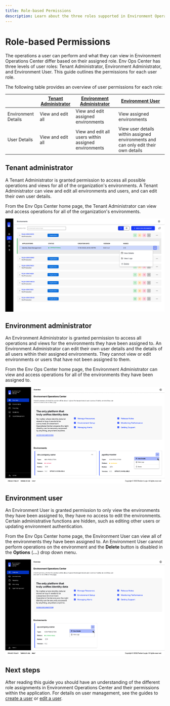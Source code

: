 ```yaml
---
title: Role-based Permissions
description: Learn about the three roles supported in Environment Operations Center - Tenant Administrator, Environment Administrator, and Environment User.
---
```

# Role-based Permissions

The operations a user can perform and what they can view in Environment Operations Center differ based on their assigned role. Env Ops Center has three levels of user roles: Tenant Administrator, Environment Administrator, and Environment User. This guide outlines the permissions for each user role.

The following table provides an overview of user permissions for each role:

|   | [Tenant Administrator](#tenant-administrator) | [Environment Administrator](#environment-administrator) | [Environment User](#environment-user) |
| -- | ------------------- | ------------------------- | ---------------- |
| Environment Details | View and edit all | View and edit assigned environments | View assigned environments |
| User Details | View and edit all | View and edit all users within assigned environments | View user details within assigned environments and can only edit their own details |

## Tenant administrator

A Tenant Administrator is granted permission to access all possible operations and views for all of the organization's environments. A Tenant Administrator can view and edit all environments and users, and can edit their own user details.

From the Env Ops Center home page, the Tenant Administrator can view and access operations for all of the organization's environments.

![image description](images/tenant-admin.png)

## Environment administrator

An Environment Administrator is granted permission to access all operations and views for the environments they have been assigned to. An Environment Administrator can edit their own user details and the details of all users within their assigned environments. They cannot view or edit environments or users that have not been assigned to them.

From the Env Ops Center home page, the Environment Administrator can view and access operations for all of the environments they have been assigned to.

![image description](images/env-admin.png)

## Environment user

An Environment User is granted permission to only view the environments they have been assigned to, they have no access to edit the environments. Certain administrative functions are hidden, such as editing other users or updating environment authentication.

From the Env Ops Center home page, the Environment User can view all of the environments they have been assigned to. An Environment User cannot perform operations on the environment and the  **Delete** button is disabled in the **Options** (**...**) drop down menu.

![image description](images/env-user.png)

## Next steps

After reading this guide you should have an understanding of the different role assignments in Environment Operations Center and their permissions within the application. For details on user management, see the guides to [create a user](../user-management/create-user.md) or [edit a user](../user-management/edit-user.md).
